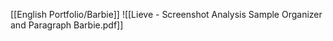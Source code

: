 [[English Portfolio/Barbie]]
![[Lieve - Screenshot Analysis Sample Organizer and Paragraph Barbie.pdf]]